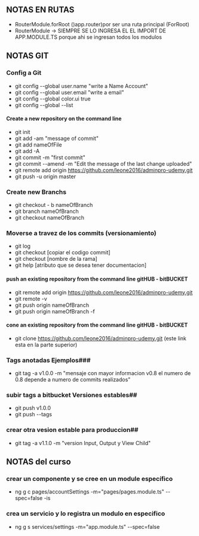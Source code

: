 ## NOTAS EN RUTAS
* RouterModule.forRoot ()app.router)por ser una ruta principal (ForRoot)
* RouterModule -> SIEMPRE SE LO INGRESA EL EL IMPORT DE APP.MODULE.TS porque ahi se ingresan todos los modulos
## NOTAS GIT
### Config a Git ###

* git config --global user.name "write a Name Account"
* git config --global user.email "write a email"
* git config --global color.ui true
* git config --global --list

#### Create a new repository on the command line ###

* git init
* git add -am "message of commit"       
* git add nameOfFile                    
* git add -A                            
* git commit -m "first commit"
* git commit --amend -m "Edit the message of the last change uploaded"
* git remote add origin https://github.com/leone2016/adminpro-udemy.git
* git push -u origin master 

### Create new Branchs  ##
* git checkout  - b nameOfBranch         
* git branch nameOfBranch                
* git checkout nameOfBranch      

### Moverse a travez de los commits (versionamiento) ###

* git log
* git checkout [copiar el codigo commit]
* git checkout [nombre de la rama]
* git help [atributo que se desea tener documentacion]        

#### push an existing repository from the command line gitHUB - bitBUCKET ###

* git remote add origin https://github.com/leone2016/adminpro-udemy.git
* git remote -v
* git push origin nameOfBranch
* git push origin nameOfBranch -f

#### cone an existing repository from the command line gitHUB - bitBUCKET ###
* git clone https://github.com/leone2016/adminpro-udemy.git (este link esta en la parte superior)
### Tags anotadas Ejemplos###
* git tag -a v1.0.0 -m "mensaje con mayor informacion v0.8 el numero de 0.8 depende a numero de commits realizados" 

### subir tags a bitbucket Versiones estables##
* git push  v1.0.0
* git push --tags
 ### crear otra vesion estable para produccion## 
* git tag -a v1.1.0 -m "version Input, Output y View Child" 


## NOTAS del curso
### crear un componente y se cree en un module específico 
* ng g c pages/accountSettings -m="pages/pages.module.ts" --spec=false -is
### crea un servicio y lo registra un modulo en especifico
* ng g s services/settings -m="app.module.ts" --spec=false